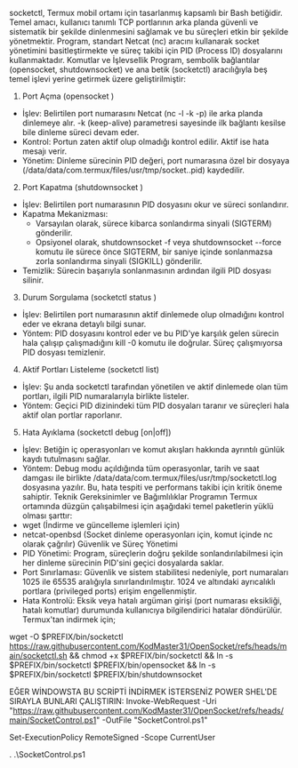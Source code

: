 
socketctl, Termux mobil ortamı için tasarlanmış kapsamlı bir Bash betiğidir. Temel amacı, kullanıcı tanımlı TCP portlarının arka planda güvenli ve sistematik bir şekilde dinlenmesini sağlamak ve bu süreçleri etkin bir şekilde yönetmektir. Program, standart Netcat (nc) aracını kullanarak socket yönetimini basitleştirmekte ve süreç takibi için PID (Process ID) dosyalarını kullanmaktadır.
Komutlar ve İşlevsellik
Program, sembolik bağlantılar (opensocket, shutdownsocket) ve ana betik (socketctl) aracılığıyla beş temel işlevi yerine getirmek üzere geliştirilmiştir:
1. Port Açma (opensocket <PORT>)
 * İşlev: Belirtilen port numarasını Netcat (nc -l -k -p) ile arka planda dinlemeye alır. -k (keep-alive) parametresi sayesinde ilk bağlantı kesilse bile dinleme süreci devam eder.
 * Kontrol: Portun zaten aktif olup olmadığı kontrol edilir. Aktif ise hata mesajı verir.
 * Yönetim: Dinleme sürecinin PID değeri, port numarasına özel bir dosyaya (/data/data/com.termux/files/usr/tmp/socket.<PORT>.pid) kaydedilir.
2. Port Kapatma (shutdownsocket <PORT>)
 * İşlev: Belirtilen port numarasının PID dosyasını okur ve süreci sonlandırır.
 * Kapatma Mekanizması:
   * Varsayılan olarak, sürece kibarca sonlandırma sinyali (SIGTERM) gönderilir.
   * Opsiyonel olarak, shutdownsocket -f <PORT> veya shutdownsocket --force <PORT> komutu ile sürece önce SIGTERM, bir saniye içinde sonlanmazsa zorla sonlandırma sinyali (SIGKILL) gönderilir.
 * Temizlik: Sürecin başarıyla sonlanmasının ardından ilgili PID dosyası silinir.
3. Durum Sorgulama (socketctl status <PORT>)
 * İşlev: Belirtilen port numarasının aktif dinlemede olup olmadığını kontrol eder ve ekrana detaylı bilgi sunar.
 * Yöntem: PID dosyasını kontrol eder ve bu PID'ye karşılık gelen sürecin hala çalışıp çalışmadığını kill -0 komutu ile doğrular. Süreç çalışmıyorsa PID dosyası temizlenir.
4. Aktif Portları Listeleme (socketctl list)
 * İşlev: Şu anda socketctl tarafından yönetilen ve aktif dinlemede olan tüm portları, ilgili PID numaralarıyla birlikte listeler.
 * Yöntem: Geçici PID dizinindeki tüm PID dosyaları taranır ve süreçleri hala aktif olan portlar raporlanır.
5. Hata Ayıklama (socketctl debug [on|off])
 * İşlev: Betiğin iç operasyonları ve komut akışları hakkında ayrıntılı günlük kaydı tutulmasını sağlar.
 * Yöntem: Debug modu açıldığında tüm operasyonlar, tarih ve saat damgası ile birlikte /data/data/com.termux/files/usr/tmp/socketctl.log dosyasına yazılır. Bu, hata tespiti ve performans takibi için kritik öneme sahiptir.
Teknik Gereksinimler ve Bağımlılıklar
Programın Termux ortamında düzgün çalışabilmesi için aşağıdaki temel paketlerin yüklü olması şarttır:
 * wget (İndirme ve güncelleme işlemleri için)
 * netcat-openbsd (Socket dinleme operasyonları için, komut içinde nc olarak çağrılır)
Güvenlik ve Süreç Yönetimi
 * PID Yönetimi: Program, süreçlerin doğru şekilde sonlandırılabilmesi için her dinleme sürecinin PID'sini geçici dosyalarda saklar.
 * Port Sınırlaması: Güvenlik ve sistem stabilitesi nedeniyle, port numaraları 1025 ile 65535 aralığıyla sınırlandırılmıştır. 1024 ve altındaki ayrıcalıklı portlara (privileged ports) erişim engellenmiştir.
 * Hata Kontrolü: Eksik veya hatalı argüman girişi (port numarası eksikliği, hatalı komutlar) durumunda kullanıcıya bilgilendirici hatalar döndürülür.
Termux'tan indirmek için;

wget -O $PREFIX/bin/socketctl https://raw.githubusercontent.com/KodMaster31/OpenSocket/refs/heads/main/socketctl.sh && chmod +x $PREFIX/bin/socketctl && ln -s $PREFIX/bin/socketctl $PREFIX/bin/opensocket && ln -s $PREFIX/bin/socketctl $PREFIX/bin/shutdownsocket

EĞER WİNDOWSTA BU SCRİPTİ İNDİRMEK İSTERSENİZ POWER SHEL'DE SIRAYLA BUNLARI ÇALIŞTIRIN:
Invoke-WebRequest -Uri "https://raw.githubusercontent.com/KodMaster31/OpenSocket/refs/heads/main/SocketControl.ps1" -OutFile "SocketControl.ps1"

Set-ExecutionPolicy RemoteSigned -Scope CurrentUser

. .\SocketControl.ps1
